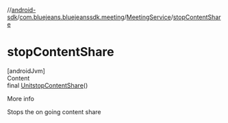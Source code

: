 //[android-sdk](../../../index.md)/[com.bluejeans.bluejeanssdk.meeting](../index.md)/[MeetingService](index.md)/[stopContentShare](stop-content-share.md)



# stopContentShare  
[androidJvm]  
Content  
final [Unit](https://kotlinlang.org/api/latest/jvm/stdlib/kotlin/-unit/index.html)[stopContentShare](stop-content-share.md)()  
  
More info  


Stops the on going content share

  



